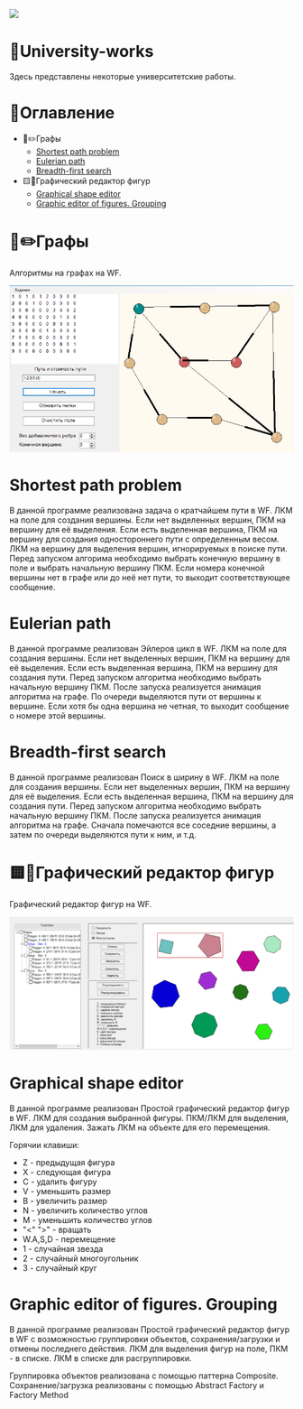 [<img src="https://img.shields.io/badge/message-telegram-blue">](https://t.me/Eliseevzhe)

# 📖University-works
Здесь представлены некоторые университетские работы.

# 🧾Оглавление
- 📐✏️Графы
  - [Shortest path problem](#shortest-path-problem)
  - [Eulerian path](#eulerian-path)
  - [Breadth-first search](#breadth-first-search)
- 🟨🔺Графический редактор фигур
  - [Graphical shape editor](#graphical-shape-editor)
  - [Graphic editor of figures. Grouping](#graphic-editor-of-figures-grouping)
 
# 📐✏️Графы 
Алгоритмы на графах на WF.

<img src="https://raw.githubusercontent.com/zhekcun/University-works/main/screens/Screenshot_1.png">

# Shortest path problem 
В данной программе реализована задача о кратчайшем пути в WF. ЛКМ на поле для создания вершины. Если нет выделенных вершин, ПКМ на вершину для её выделения. Если есть выделенная вершина, ПКМ на вершину для создания одностороннего пути с определенным весом. ЛКМ на вершину для выделения вершин, игнорируемых в поиске пути. Перед запуском алгорима необходимо выбрать конечную вершину в поле и выбрать начальную вершину ПКМ. Если номера конечной вершины нет в графе или до неё нет пути, то выходит соответствующее сообщение.

# Eulerian path
В данной программе реализован Эйлеров цикл в WF. ЛКМ на поле для создания вершины. Если нет выделенных вершин, ПКМ на вершину для её выделения. Если есть выделенная вершина, ПКМ на вершину для создания пути. Перед запуском алгоритма необходимо выбрать начальную вершину ПКМ. После запуска реализуется анимация алгоритма на графе. По очереди выделяются пути от вершины к вершине. Если хотя бы одна вершина не четная, то выходит сообщение о номере этой вершины.

# Breadth-first search
В данной программе реализован Поиск в ширину в WF. ЛКМ на поле для создания вершины. Если нет выделенных вершин, ПКМ на вершину для её выделения. Если есть выделенная вершина, ПКМ на вершину для создания пути. Перед запуском алгоритма необходимо выбрать начальную вершину ПКМ. После запуска реализуется анимация алгоритма на графе. Сначала помечаются все соседние вершины, а затем по очереди выделяются пути к ним, и т.д.

# 🟨🔺Графический редактор фигур
Графический редактор фигур на WF.

<img src="https://raw.githubusercontent.com/zhekcun/University-works/main/screens/Screenshot_2.png">

# Graphical shape editor
В данной программе реализован Простой графический редактор фигур в WF. ЛКМ для создания выбранной фигуры. ПКМ/ЛКМ для выделения, ЛКМ для удаления. Зажать ЛКМ на объекте для его перемещения.

Горячии клавиши:
 - Z - предыдущая фигура
 - X - следующая фигура
 - С - удалить фигуру
 - V - уменьшить размер
 - В - увеличить размер
 - N - увеличить количество углов
 - M - уменьшить количество углов
 - "<" ">" - вращать
 - W.A,S,D - перемещение
 - 1 - случайная звезда
 - 2 - случайный многоугольник
 - 3 - случайный круг

# Graphic editor of figures. Grouping
В данной программе реализован Простой графический редактор фигур в WF с возможностью группировки объектов, сохранения/загрузки и отмены последнего действия. ЛКМ для выделения фигур на поле, ПКМ - в списке. ЛКМ в списке для расгруппировки. 

Группировка объектов реализована с помощью паттерна Composite. Сохранение/загрузка реализованы с помощью  Abstract Factory и Factory Method
